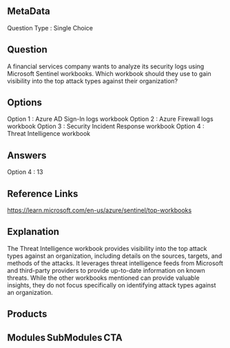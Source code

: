 ## MetaData
Question Type : Single Choice

## Question
A financial services company wants to analyze its security logs using Microsoft Sentinel workbooks. Which workbook should they use to gain visibility into the top attack types against their organization?

## Options
Option 1 : Azure AD Sign-In logs workbook
Option 2 : Azure Firewall logs workbook
Option 3 : Security Incident Response workbook
Option 4 : Threat Intelligence workbook

## Answers
Option 4 : 13

## Reference Links
https://learn.microsoft.com/en-us/azure/sentinel/top-workbooks

## Explanation
The Threat Intelligence workbook provides visibility into the top attack types against an organization, including details on the sources, targets, and methods of the attacks. It leverages threat intelligence feeds from Microsoft and third-party providers to provide up-to-date information on known threats. While the other workbooks mentioned can provide valuable insights, they do not focus specifically on identifying attack types against an organization.

## Products 


## Modules SubModules CTA 